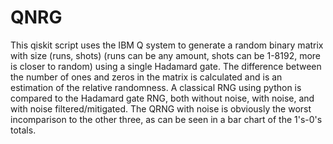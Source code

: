 # QNRG
This qiskit script uses the IBM Q system to generate a random binary matrix with size (runs, shots) (runs can be any amount, shots can be 1-8192, more is closer to random) using a single Hadamard gate. The difference between the number of ones and zeros in the matrix is calculated and is an estimation of the relative randomness. A classical RNG using python is compared to the Hadamard gate RNG, both without noise, with noise, and with noise filtered/mitigated. The QRNG with noise is obviously the worst incomparison to the other three, as can be seen in a bar chart of the 1's-0's totals.
